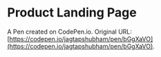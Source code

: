 # Product Landing Page

A Pen created on CodePen.io. Original URL: [https://codepen.io/jagtapshubham/pen/bGgXaVO](https://codepen.io/jagtapshubham/pen/bGgXaVO).

